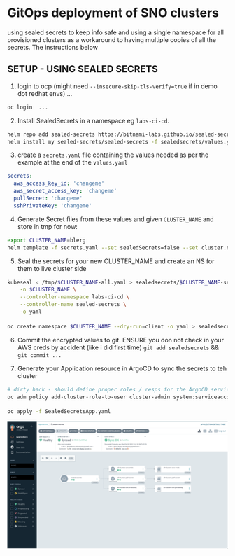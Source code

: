 # GitOps deployment of SNO clusters 
using sealed secrets to keep info safe and using a single namespace for all provisioned clusters as a workaround to having multiple copies of all the secrets. The instructions below 

## SETUP - USING SEALED SECRETS 
1. login to ocp (might need `--insecure-skip-tls-verify=true` if in demo dot redhat envs) ... 
```bash
oc login  ... 
```

2. Install SealedSecrets in a namespace eg `labs-ci-cd`.
```bash
helm repo add sealed-secrets https://bitnami-labs.github.io/sealed-secrets
helm install my sealed-secrets/sealed-secrets -f sealedsecrets/values.yaml -n labs-ci-cd --create-namespace
```

3. create a `secrets.yaml` file containing the values needed as per the example at the end of the `values.yaml`
```yaml
secrets:
  aws_access_key_id: 'changeme'
  aws_secret_access_key: 'changeme'
  pullSecret: 'changeme'
  sshPrivateKey: 'changeme'
```

4. Generate Secret files from these values and given `CLUSTER_NAME` and store in tmp for now:
```bash
export CLUSTER_NAME=blerg
helm template -f secrets.yaml --set sealedSecrets=false --set cluster.name=$CLUSTER_NAME -s templates/secrets/all.yaml sno > /tmp/$CLUSTER_NAME-all.yaml
```

5. Seal the secrets for your new CLUSTER_NAME and create an NS for them to live cluster side
```bash
kubeseal < /tmp/$CLUSTER_NAME-all.yaml > sealedsecrets/$CLUSTER_NAME-sealed-secrets.yaml \
    -n $CLUSTER_NAME \
    --controller-namespace labs-ci-cd \
    --controller-name sealed-secrets \
    -o yaml

oc create namespace $CLUSTER_NAME --dry-run=client -o yaml > sealedsecrets/$CLUSTER_NAME-ns.yaml
```

6. Commit the encrypted values to git. ENSURE you don not check in your AWS creds by accident (like i did first time)
`git add sealedsecrets` && `git commit ...`

7. Generate your Application resource in ArgoCD to sync the secrets to teh cluster 
```bash
# dirty hack - should define proper roles / resps for the ArgoCD service account
oc adm policy add-cluster-role-to-user cluster-admin system:serviceaccount:openshift-gitops:openshift-gitops-argocd-application-controller

oc apply -f SealedSecretsApp.yaml
```
![Alt text](secrets-syncd.png)
